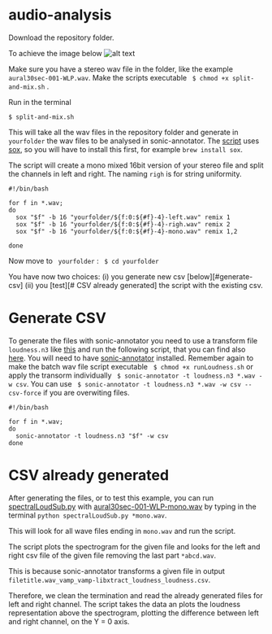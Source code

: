 # audio-analysis

Download the repository folder.

To achieve the image below ![alt text][img]

Make sure you have a stereo wav file in the folder, like the example ```aural30sec-001-WLP.wav```.
Make the scripts executable ``` $ chmod +x split-and-mix.sh``` . 

Run in the terminal

``` $ split-and-mix.sh ```

This will take all the wav files in the repository folder and generate in ``` yourfolder```  the wav files to be analysed in sonic-annotator. The [script](https://github.com/amilo/audio-analysis/blob/master/split-and-mix.sh) uses [sox](http://sox.sourceforge.net/), so you will have to install this first, for example ```brew install sox```.

The script will create a mono mixed 16bit version of your stereo file and split the channels in left and right.
The naming ```righ``` is for string uniformity.

``` 
#!/bin/bash

for f in *.wav;  
do 
  sox "$f" -b 16 "yourfolder/${f:0:${#f}-4}-left.wav" remix 1  
  sox "$f" -b 16 "yourfolder/${f:0:${#f}-4}-righ.wav" remix 2  
  sox "$f" -b 16 "yourfolder/${f:0:${#f}-4}-mono.wav" remix 1,2  
  
done  
```
Now move to ``` yourfolder``` :
``` $ cd yourfolder``` 

You have now two choices: (i) you generate new csv [below][#generate-csv] (ii) you [test][# CSV already generated] the script with the existing csv.

# Generate CSV

To generate the files with sonic-annotator you need to use a transform file ``` loudness.n3``` like [this](https://github.com/amilo/audio-analysis/blob/master/loudness.n3) and run the following script, that you can find also [here](https://github.com/amilo/audio-analysis/blob/master/runLoudness.sh). You will need to have [sonic-annotator](https://code.soundsoftware.ac.uk/projects/sonic-annotator/wiki) installed. Remember again to make the batch wav file script executable ``` $ chmod +x runLoudness.sh``` or apply the transorm individually ``` $ sonic-annotator -t loudness.n3 *.wav -w csv```. You can use ``` $ sonic-annotator -t loudness.n3 *.wav -w csv --csv-force``` if you are overwiting files.

``` 
#!/bin/bash

for f in *.wav;
do
  sonic-annotator -t loudness.n3 "$f" -w csv
done
``` 

# CSV already generated

After generating the files, or to test this example, you can run [spectralLoudSub.py](https://github.com/amilo/audio-analysis/blob/master/spectralLoudSub.py) with [aural30sec-001-WLP-mono.wav](https://github.com/amilo/audio-analysis/blob/master/aural30sec-001-WLP-mono.wav) by typing in the terminal ``` python spectralLoudSub.py *mono.wav ```.

This will look for all wave files ending in ``` mono.wav ``` and run the script.

The script plots the spectrogram for the given file and looks for the left and right csv file of the given file removing the last part ```*abcd.wav```.

This is because sonic-annotator transforms a given file in output ``` filetitle.wav_vamp_vamp-libxtract_loudness_loudness.csv ```.

Therefore, we clean the termination and read the already generated files for left and right channel. The script takes the data an plots the loudness representation above the spectrogram, plotting the difference between left and right channel, on the Y = 0 axis.


[img]: aural30sec-001-WLP-mono-Subtraction.png "Example Image"
